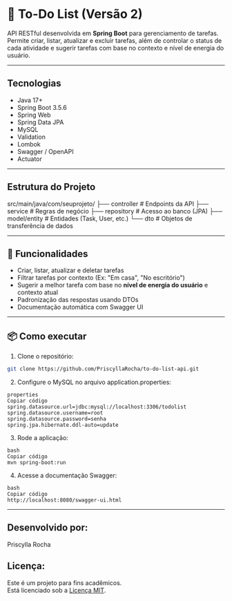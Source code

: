 # 📝 To-Do List (Versão 2) 

API RESTful desenvolvida em **Spring Boot** para gerenciamento de tarefas.  
Permite criar, listar, atualizar e excluir tarefas, além de controlar o status de cada atividade e sugerir tarefas com base no contexto e nível de energia do usuário.

---

## Tecnologias  

- Java 17+  
- Spring Boot 3.5.6  
- Spring Web  
- Spring Data JPA  
- MySQL  
- Validation  
- Lombok  
- Swagger / OpenAPI  
- Actuator  

---

## Estrutura do Projeto  

src/main/java/com/seuprojeto/
├── controller # Endpoints da API
├── service # Regras de negócio
├── repository # Acesso ao banco (JPA)
├── model/entity # Entidades (Task, User, etc.)
└── dto # Objetos de transferência de dados

---

## 🚀 Funcionalidades

- Criar, listar, atualizar e deletar tarefas
- Filtrar tarefas por contexto (Ex: "Em casa", "No escritório")
- Sugerir a melhor tarefa com base no **nível de energia do usuário** e contexto atual
- Padronização das respostas usando DTOs
- Documentação automática com Swagger UI

---

## 📦 Como executar

1. Clone o repositório:
```bash
git clone https://github.com/PriscyllaRocha/to-do-list-api.git 
```
2. Configure o MySQL no arquivo application.properties:
```
properties
Copiar código
spring.datasource.url=jdbc:mysql://localhost:3306/todolist
spring.datasource.username=root
spring.datasource.password=senha
spring.jpa.hibernate.ddl-auto=update
```
3. Rode a aplicação:
```
bash
Copiar código
mvn spring-boot:run
```
4. Acesse a documentação Swagger:
```
bash
Copiar código
http://localhost:8080/swagger-ui.html
```
---

## Desenvolvido por:

Priscylla Rocha

## Licença:

Este é um projeto para fins acadêmicos.  
Está licenciado sob a [Licença MIT](https://opensource.org/licenses/MIT).

